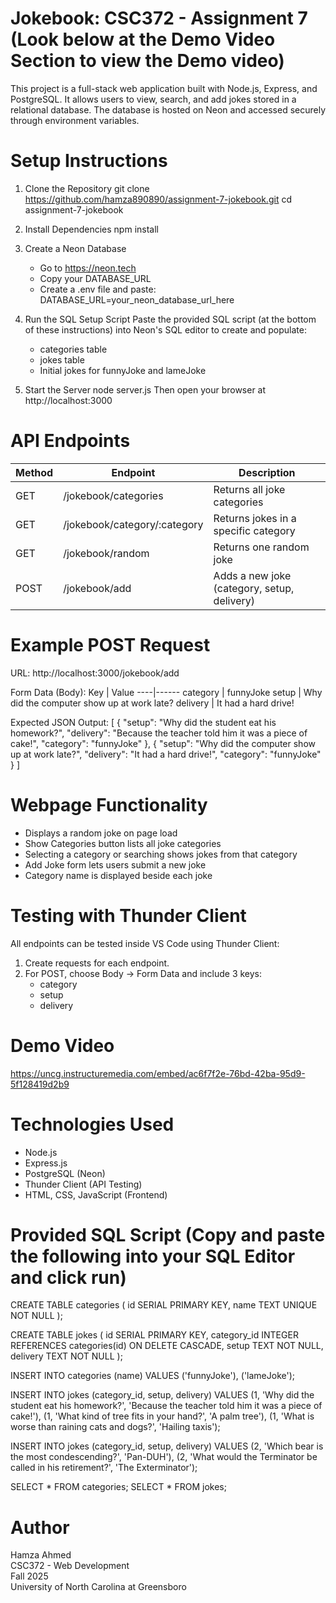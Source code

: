 # Jokebook: CSC372 - Assignment 7 (Look below at the Demo Video Section to view the Demo video)

This project is a full-stack web application built with Node.js, Express, and PostgreSQL. It allows users to view, search, and add jokes stored in a relational database. The database is hosted on Neon and accessed securely through environment variables.    

# Setup Instructions

1. Clone the Repository
   git clone https://github.com/hamza890890/assignment-7-jokebook.git
   cd assignment-7-jokebook

2. Install Dependencies
   npm install

3. Create a Neon Database
   - Go to https://neon.tech
   - Copy your DATABASE_URL
   - Create a .env file and paste:
     DATABASE_URL=your_neon_database_url_here

4. Run the SQL Setup Script
   Paste the provided SQL script (at the bottom of these instructions) into Neon's SQL editor to create and populate: 
   - categories table
   - jokes table
   - Initial jokes for funnyJoke and lameJoke

5. Start the Server
   node server.js
   Then open your browser at http://localhost:3000

# API Endpoints

Method | Endpoint | Description
-------|-----------|-------------
GET | /jokebook/categories | Returns all joke categories
GET | /jokebook/category/:category | Returns jokes in a specific category
GET | /jokebook/random | Returns one random joke
POST | /jokebook/add | Adds a new joke (category, setup, delivery)

# Example POST Request

URL:
http://localhost:3000/jokebook/add

Form Data (Body):
Key | Value
----|------
category | funnyJoke
setup | Why did the computer show up at work late?
delivery | It had a hard drive!

Expected JSON Output:
[
  {
    "setup": "Why did the student eat his homework?",
    "delivery": "Because the teacher told him it was a piece of cake!",
    "category": "funnyJoke"
  },
  {
    "setup": "Why did the computer show up at work late?",
    "delivery": "It had a hard drive!",
    "category": "funnyJoke"
  }
]

# Webpage Functionality
- Displays a random joke on page load
- Show Categories button lists all joke categories
- Selecting a category or searching shows jokes from that category
- Add Joke form lets users submit a new joke
- Category name is displayed beside each joke

# Testing with Thunder Client
All endpoints can be tested inside VS Code using Thunder Client:

1. Create requests for each endpoint.
2. For POST, choose Body → Form Data and include 3 keys:
   - category
   - setup
   - delivery

# Demo Video
https://uncg.instructuremedia.com/embed/ac6f7f2e-76bd-42ba-95d9-5f128419d2b9

# Technologies Used
- Node.js
- Express.js
- PostgreSQL (Neon)
- Thunder Client (API Testing)
- HTML, CSS, JavaScript (Frontend)

# Provided SQL Script (Copy and paste the following into your SQL Editor and click run)

CREATE TABLE categories (
  id SERIAL PRIMARY KEY,
  name TEXT UNIQUE NOT NULL
);

CREATE TABLE jokes (
  id SERIAL PRIMARY KEY,
  category_id INTEGER REFERENCES categories(id) ON DELETE CASCADE,
  setup TEXT NOT NULL,
  delivery TEXT NOT NULL
);

INSERT INTO categories (name) VALUES
('funnyJoke'),
('lameJoke');

INSERT INTO jokes (category_id, setup, delivery) VALUES
(1, 'Why did the student eat his homework?', 'Because the teacher told him it was a piece of cake!'),
(1, 'What kind of tree fits in your hand?', 'A palm tree'),
(1, 'What is worse than raining cats and dogs?', 'Hailing taxis');

INSERT INTO jokes (category_id, setup, delivery) VALUES
(2, 'Which bear is the most condescending?', 'Pan-DUH'),
(2, 'What would the Terminator be called in his retirement?', 'The Exterminator');

SELECT * FROM categories;
SELECT * FROM jokes;

# Author
Hamza Ahmed  
CSC372 - Web Development  
Fall 2025  
University of North Carolina at Greensboro
